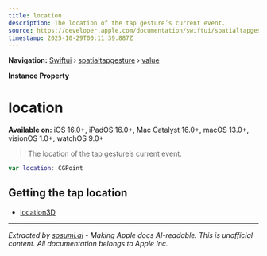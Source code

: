 ```yaml
---
title: location
description: The location of the tap gesture’s current event.
source: https://developer.apple.com/documentation/swiftui/spatialtapgesture/value/location
timestamp: 2025-10-29T00:11:39.887Z
---
```


**Navigation:** [Swiftui](/documentation/swiftui) › [spatialtapgesture](/documentation/swiftui/spatialtapgesture) › [value](/documentation/swiftui/spatialtapgesture/value)

**Instance Property**

# location

**Available on:** iOS 16.0+, iPadOS 16.0+, Mac Catalyst 16.0+, macOS 13.0+, visionOS 1.0+, watchOS 9.0+

> The location of the tap gesture’s current event.

```swift
var location: CGPoint
```

## Getting the tap location

- [location3D](/documentation/swiftui/spatialtapgesture/value/location3d)

---

*Extracted by [sosumi.ai](https://sosumi.ai) - Making Apple docs AI-readable.*
*This is unofficial content. All documentation belongs to Apple Inc.*
